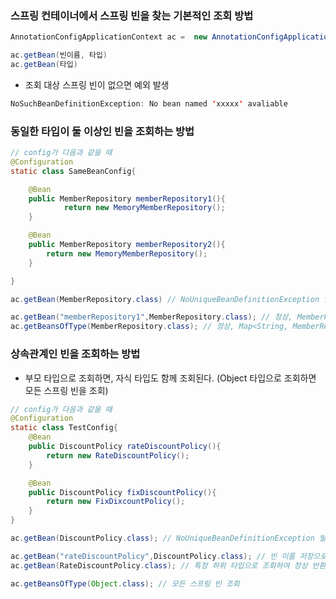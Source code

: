 ### 스프링 컨테이너에서 스프링 빈을 찾는 기본적인 조회 방법

```java
AnnotationConfigApplicationContext ac =  new AnnotationConfigApplicationContext(SameBeanConfig.class);

ac.getBean(빈이름, 타입)
ac.getBean(타입)
```

- 조회 대상 스프링 빈이 없으면 예외 발생

```java
NoSuchBeanDefinitionException: No bean named 'xxxxx' avaliable
```

### 동일한 타입이 둘 이상인 빈을 조회하는 방법

```java
// config가 다음과 같을 때
@Configuration
static class SameBeanConfig{

	@Bean
	public MemberRepository memberRepository1(){
			return new MemoryMemberRepository();
	}

	@Bean
	public MemberRepository memberRepository2(){
		return new MemoryMemberRepository();
	}

}

ac.getBean(MemberRepository.class) // NoUniqueBeanDefinitionException 발생

ac.getBean("memberRepository1",MemberRepository.class); // 정상, MemberRepository 반환
ac.getBeansOfType(MemberRepository.class); // 정상, Map<String, MemberRepository> 형태로 반환
```

### 상속관계인 빈을 조회하는 방법

- 부모 타입으로 조회하면, 자식 타입도 함께 조회된다. (Object 타입으로 조회하면 모든 스프링 빈을 조회)

```java
// config가 다음과 같을 때
@Configuration
static class TestConfig{
	@Bean
	public DiscountPolicy rateDiscountPolicy(){
		return new RateDiscountPolicy();
	}

	@Bean
	public DiscountPolicy fixDiscountPolicy(){
		return new FixDixcountPolicy();
	}
}

ac.getBean(DiscountPolicy.class); // NoUniqueBeanDefinitionException 발생

ac.getBean("rateDiscountPolicy",DiscountPolicy.class); // 빈 이름 저장으로 정상 반환
ac.getBean(RateDiscountPolicy.class); // 특정 하위 타입으로 조회하여 정상 반환

ac.getBeansOfType(Object.class); // 모든 스프링 빈 조회
```
